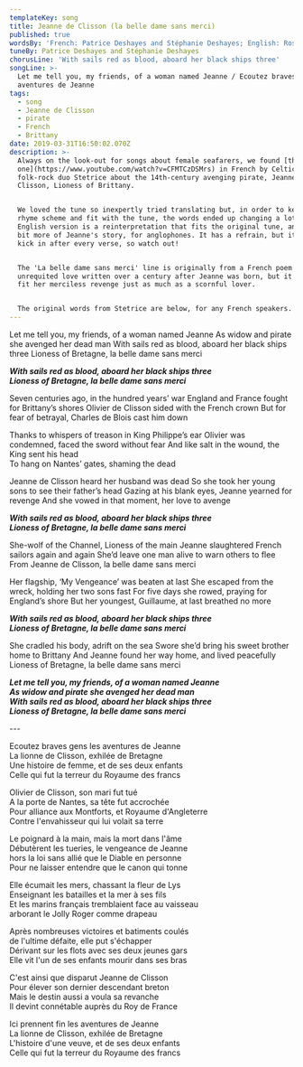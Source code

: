 ```yaml
---
templateKey: song
title: Jeanne de Clisson (la belle dame sans merci)
published: true
wordsBy: 'French: Patrice Deshayes and Stéphanie Deshayes; English: Rosie Sharkey'
tuneBy: Patrice Deshayes and Stéphanie Deshayes
chorusLine: 'With sails red as blood, aboard her black ships three'
songLine: >-
  Let me tell you, my friends, of a woman named Jeanne / Ecoutez braves gens les
  aventures de Jeanne
tags:
  - song
  - Jeanne de Clisson
  - pirate
  - French
  - Brittany
date: 2019-03-31T16:50:02.070Z
description: >-
  Always on the look-out for songs about female seafarers, we found [this
  one](https://www.youtube.com/watch?v=CFMTCzDSMrs) in French by Celtic
  folk-rock duo Stetrice about the 14th-century avenging pirate, Jeanne de
  Clisson, Lioness of Brittany. 


  We loved the tune so inexpertly tried translating but, in order to keep the
  rhyme scheme and fit with the tune, the words ended up changing a lot. So the
  English version is a reinterpretation that fits the original tune, and tells a
  bit more of Jeanne's story, for anglophones. It has a refrain, but it doesn't
  kick in after every verse, so watch out! 


  The 'La belle dame sans merci' line is originally from a French poem about
  unrequited love written over a century after Jeanne was born, but it seemed to
  fit her merciless revenge just as much as a scornful lover.


  The original words from Stetrice are below, for any French speakers.
---
```

Let me tell you, my friends, of a woman named Jeanne
As widow and pirate she avenged her dead man
With sails red as blood, aboard her black ships three
Lioness of Bretagne, la belle dame sans merci

***With sails red as blood, aboard her black ships three***\
***Lioness of Bretagne, la belle dame sans merci***

Seven centuries ago, in the hundred years’ war
England and France fought for Brittany’s shores
Olivier de Clisson sided with the French crown
But for fear of betrayal, Charles de Blois cast him down

Thanks to whispers of treason in King Philippe’s ear
Olivier was condemned, faced the sword without fear
And like salt in the wound, the King sent his head\
To hang on Nantes’ gates, shaming the dead

Jeanne de Clisson heard her husband was dead
So she took her young sons to see their father’s head
Gazing at his blank eyes, Jeanne yearned for revenge
And she vowed in that moment, her love to avenge

***With sails red as blood, aboard her black ships three***\
***Lioness of Bretagne, la belle dame sans merci***

She-wolf of the Channel, Lioness of the main
Jeanne slaughtered French sailors again and again
She’d leave one man alive to warn others to flee
From Jeanne de Clisson, la belle dame sans merci

Her flagship, ‘My Vengeance’ was beaten at last
She escaped from the wreck, holding her two sons fast
For five days she rowed, praying for England’s shore
But her youngest, Guillaume, at last breathed no more

***With sails red as blood, aboard her black ships three***\
***Lioness of Bretagne, la belle dame sans merci***

She cradled his body, adrift on the sea
Swore she’d bring his sweet brother home to Brittany
And Jeanne found her way home, and lived peacefully
Lioness of Bretagne, la belle dame sans merci

***Let me tell you, my friends, of a woman named Jeanne***\
***As widow and pirate she avenged her dead man***\
***With sails red as blood, aboard her black ships three***\
***Lioness of Bretagne, la belle dame sans merci***

\---

Ecoutez braves gens les aventures de Jeanne\
La lionne de Clisson, exhilée de Bretagne\
Une histoire de femme, et de ses deux enfants\
Celle qui fut la terreur du Royaume des francs

Olivier de Clisson, son mari fut tué\
A la porte de Nantes, sa tête fut accrochée\
Pour alliance aux Montforts, et Royaume d'Angleterre\
Contre l'envahisseur qui lui volait sa terre

Le poignard à la main, mais la mort dans l'âme\
Débutèrent les tueries, le vengeance de Jeanne\
hors la loi sans allié que le Diable en personne\
Pour ne laisser entendre que le canon qui tonne

Elle écumait les mers, chassant la fleur de Lys\
Enseignant les batailles et la mer à ses fils\
Et les marins français tremblaient face au vaisseau\
arborant le Jolly Roger comme drapeau

Après nombreuses victoires et batiments coulés\
de l'ultime défaite, elle put s'échapper\
Dérivant sur les flots avec ses deux jeunes gars\
Elle vit l'un de ses enfants mourir dans ses bras

C'est ainsi que disparut Jeanne de Clisson\
Pour élever son dernier descendant breton\
Mais le destin aussi a voula sa revanche\
Il devint connétable auprès du Roy de France

Ici prennent fin les aventures de Jeanne\
La lionne de Clisson, exhilée de Bretagne\
L'histoire d'une veuve, et de ses deux enfants\
Celle qui fut la terreur du Royaume des francs
